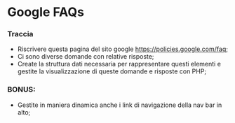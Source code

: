 # Google FAQs

### Traccia
- Riscrivere questa pagina del sito google https://policies.google.com/faq;
- Ci sono diverse domande con relative risposte;
- Create la struttura dati necessaria per rappresentare questi elementi e gestite la visualizzazione di queste domande e risposte con PHP;

### BONUS:
- Gestite in maniera dinamica anche i link di navigazione della nav bar in alto;